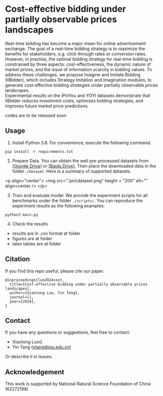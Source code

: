 # Cost-effective bidding under partially observable prices landscapes

Real-time bidding has become a major mean for online advertisement exchange. The goal of a real-time bidding strategy is to maximize the benefits for stakeholders, e.g. click-through rates or conversion rates. 
However, in practise, the optimal bidding strategy for real-time bidding is constrained by three aspects: cost-effectiveness, the dynamic nature of market prices, and the issue of information scarcity in bidding values. 
To address these challenges, we propose Imagine and Imitate Bidding (IIBidder), which includes Strategy Imitation and Imagination modules, to generate cost-effective bidding strategies under partially observable prices landscapes.  
Experimental results on the iPinYou and YOYI datasets demonstrate that IIBidder reduces investment costs, optimizes bidding strategies, and improves future market price predictions.

codes are to be released soon


## Usage

1. Install Python 3.8. For convenience, execute the following command.

```
pip install -r requirements.txt
```

2. Prepare Data. You can obtain the well pre-processed datasets from [[Google Drive]](https://drive.google.com/drive/folders/13Cg1KYOlzM5C7K8gK8NfC-F3EYxkM3D2?usp=sharing) or [[Baidu Drive]](https://pan.baidu.com/s/1r3KhGd0Q9PJIUZdfEYoymg?pwd=i9iy), Then place the downloaded data in the folder`./dataset`. Here is a summary of supported datasets.

&lt;p align=&quot;center&quot;&gt;
&lt;img src=&quot;.\pic\dataset.png&quot; height = &quot;200&quot; alt=&quot;&quot; align=center /&gt;
&lt;/p&gt;

3. Train and evaluate model. We provide the experiment scripts for all benchmarks under the folder `./scripts/`. You can reproduce the experiment results as the following examples:

```
python3 main.py
```

4. Check the results
-  results are in .csv format at folder 
- figures are at folder
- latex tables are at folder


## Citation

If you find this repo useful, please cite our paper.

```
@inproceedings{luo2024cost,
  title={Cost-effective bidding under partially observable prices landscapes},
  author={Xiaotong Luo, Yin Tang},
  journal={},
  year={2024},
}
```

## Contact

If you have any questions or suggestions, feel free to contact:

- Xiaotong Luo()
- Yin Tang (ytang@jnu.edu.cn)


Or describe it in Issues.

## Acknowledgement

This work is supported by National Natural Science Foundation of China (62272198)


